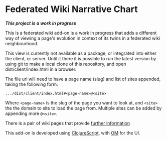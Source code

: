 # Federated Wiki Narrative Chart

__*This project is a work in progress*__


This is a federated wiki add-on is a work in progress that adds a different way of viewing a page's
evolution in context of its twins in a federated wiki neighbourhood.

This view is currently not available as a package, or integrated into either the client, or server.
Until it there it is possible to run the latest version by using git to make a local clone of this
repository, and  open dist/client/index.html in a browser.


The file url will need to have a page name (slug) and list of sites appended, taking the
following form:

```
.../dist/client/index.html#<page-name>@<site>
```
Where `<page-name>` is the slug of the page you want to look at, and `<site>` the the domain to site
to load the page from. Multiple sites can be added by appending more `@<site>`.


There is a pair of wiki pages that provide [further information](http://fedwiki.rodwell.me/view/visualizing-page-history/view/narrative-chart)


This add-on is developed using [ClojureScript](http://clojure.org/clojurescript), with
[OM](https://github.com/swannodette/om) for the UI.

